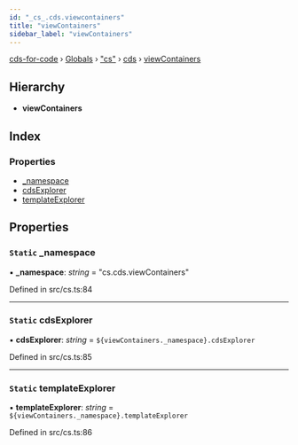 ```yaml
---
id: "_cs_.cds.viewcontainers"
title: "viewContainers"
sidebar_label: "viewContainers"
---
```


[cds-for-code](../index.md) › [Globals](../globals.md) › ["cs"](../modules/_cs_.md) › [cds](../modules/_cs_.cds.md) › [viewContainers](_cs_.cds.viewcontainers.md)

## Hierarchy

* **viewContainers**

## Index

### Properties

* [_namespace](_cs_.cds.viewcontainers.md#static-_namespace)
* [cdsExplorer](_cs_.cds.viewcontainers.md#static-cdsexplorer)
* [templateExplorer](_cs_.cds.viewcontainers.md#static-templateexplorer)

## Properties

### `Static` _namespace

▪ **_namespace**: *string* = "cs.cds.viewContainers"

Defined in src/cs.ts:84

___

### `Static` cdsExplorer

▪ **cdsExplorer**: *string* = `${viewContainers._namespace}.cdsExplorer`

Defined in src/cs.ts:85

___

### `Static` templateExplorer

▪ **templateExplorer**: *string* = `${viewContainers._namespace}.templateExplorer`

Defined in src/cs.ts:86
